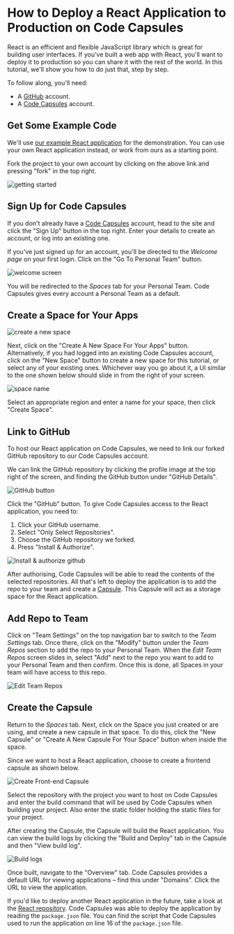 # How to Deploy a React Application to Production on Code Capsules

React is an efficient and flexible JavaScript library which is great for building user interfaces. If you've built a web app with React, you'll want to deploy it to production so you can share it with the rest of the world. In this tutorial, we'll show you how to do just that, step by step.

To follow along, you'll need:

* A [GitHub](https://github.com) account. 
* A [Code Capsules](https://codecapsules.io) account.

## Get Some Example Code

We'll use [our example React application](https://github.com/codecapsules-io/demo-react) for the demonstration. You can use your own React application instead, or work from ours as a starting point.

Fork the project to your own account by clicking on the above link and pressing "fork" in the top right.

![getting started](images/getting-started.png)

## Sign Up for Code Capsules

If you don't already have a [Code Capsules](https://codecapsules.io/) account, head to the site and click the "Sign Up" button in the top right. Enter your details to create an account, or log into an existing one. 

If you've just signed up for an account, you'll be directed to the _Welcome page_ on your first login. Click on the "Go To Personal Team" button.

![welcome screen](images/welcome-screen.JPG)

You will be redirected to the _Spaces_ tab for your Personal Team. Code Capsules gives every account a Personal Team as a default. 

## Create a Space for Your Apps

![create a new space](images/spaces.png)

Next, click on the "Create A New Space For Your Apps" button. Alternatively, if you had logged into an existing Code Capsules account, click on the "New Space" button to create a new space for this tutorial, or select any of your existing ones. Whichever way you go about it, a UI similar to the one shown below should slide in from the right of your screen.

![space name](images/space-name.png)

Select an appropriate region and enter a name for your space, then click "Create Space".

## Link to GitHub

To host our React application on Code Capsules, we need to link our forked GitHub repository to our Code Capsules account.

We can link the GitHub repository by clicking the profile image at the top right of the screen, and finding the GitHub button under "GitHub Details".

![GitHub button](images/git-button.png)

Click the "GitHub" button. To give Code Capsules access to the React application, you need to:

1. Click your GitHub username.
2. Select "Only Select Repositories".
3. Choose the GitHub repository we forked.
4. Press "Install & Authorize".

![Install & authorize github](images/github-integration.png)

After authorising, Code Capsules will be able to read the contents of the selected repositories. All that's left to deploy the application is to add the repo to your team and create a [Capsule](https://codecapsules.io/docs/faq/what-is-a-capsule). This Capsule will act as a storage space for the React application.

## Add Repo to Team

Click on "Team Settings" on the top navigation bar to switch to the _Team Settings_ tab. Once there, click on the "Modify" button under the _Team Repos_ section to add the repo to your Personal Team. When the _Edit Team Repos_ screen slides in, select "Add" next to the repo you want to add to your Personal Team and then confirm. Once this is done, all Spaces in your team will have access to this repo. 

![Edit Team Repos](images/team-repos.gif)

## Create the Capsule

Return to the _Spaces_ tab. Next, click on the Space you just created or are using, and create a new capsule in that space. To do this, click the "New Capsule" or "Create A New Capsule For Your Space" button when inside the space.

Since we want to host a React application, choose to create a frontend capsule as shown below.

![Create Front-end Capsule](images/creating-frontend-capsule.gif)

Select the repository with the project you want to host on Code Capsules and enter the build command that will be used by Code Capsules when building your project. Also enter the static folder holding the static files for your project.

After creating the Capsule, the Capsule will build the React application. You can view the build logs by clicking the "Build and Deploy" tab in the Capsule and then "View build log". 

![Build logs](images/frontend-capsule-build-logs.gif)

Once built, navigate to the "Overview" tab. Code Capsules provides a default URL for viewing applications – find this under "Domains". Click the URL to view the application.

If you'd like to deploy another React application in the future, take a look at the [React repository](https://github.com/codecapsules-io/demo-react). Code Capsules was able to deploy the application by reading the `package.json` file. You can find the script that Code Capsules used to run the application on line 16 of the `package.json` file.
